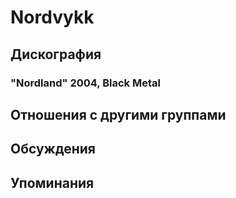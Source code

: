 # Nordvykk



## Дискография

### "Nordland" 2004, Black Metal




## Отношения с другими группами


## Обсуждения


## Упоминания

